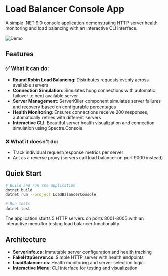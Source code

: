 # Load Balancer Console App
A simple .NET 9.0 console application demonstrating HTTP server health monitoring and load balancing with an interactive CLI interface.

![Demo](Demo.gif)

## Features

### ✅ What it can do:
- **Round Robin Load Balancing**: Distributes requests evenly across available servers
- **Connection Simulation**: Simulates hung connections with automatic failover to next available server
- **Server Management**: ServerKiller component simulates server failures and recovery based on configurable percentages
- **Health Monitoring**: Ensures connections receive 200 responses, automatically retries with different servers
- **Interactive CLI**: Beautiful server health visualization and connection simulation using Spectre.Console

### ❌ What it doesn't do:
- Track individual request/response metrics per server
- Act as a reverse proxy (servers call load balancer on port 9000 instead)

## Quick Start

```bash
# Build and run the application
dotnet build
dotnet run --project LoadBalancerConsole

# Run tests
dotnet test
```

The application starts 5 HTTP servers on ports 8001-8005 with an interactive menu for testing load balancer functionality.

## Architecture

- **ServerInfo.cs**: Immutable server configuration and health tracking
- **FakeHttpServer.cs**: Simple HTTP server with health endpoints
- **LoadBalancer.cs**: Health monitoring and server selection logic
- **Interactive Menu**: CLI interface for testing and visualization



